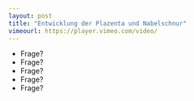 ```yaml
---
layout: post
title: "Entwicklung der Plazenta und Nabelschnur"
vimeourl: https://player.vimeo.com/video/
---
```

- Frage?
- Frage?
- Frage?
- Frage?
- Frage?





